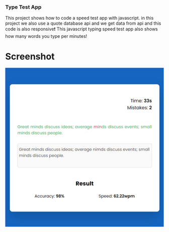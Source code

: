 ### Type Test App
This project shows how to code a speed test app with javascript. in this project we also use a quote database api and we get data from api and this code is also responsive❗️
This javascript typing speed test app also shows how many words you type per minutes!

# Screenshot
![screenshot](screenshot.jpg)
